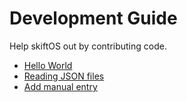 # Development Guide

Help skiftOS out by contributing code.

* [Hello World](hello-world.md)
* [Reading JSON files](reading-json.md)
* [Add manual entry](add-manual-entry.md)
